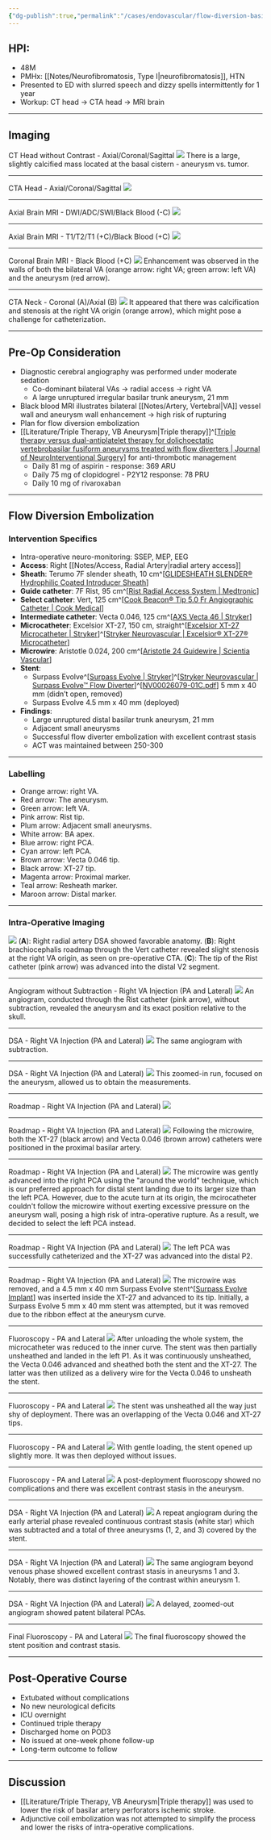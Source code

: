 ```yaml
---
{"dg-publish":true,"permalink":"/cases/endovascular/flow-diversion-basilar-aneurysm/","tags":["stent","aneurysm","aneurysm/unruptured","DSA","Surpass"],"created":"2023-10-26T10:44:30.000-07:00","updated":"2023-10-30T21:55:58.056-07:00"}
---
```



## HPI:

- 48M
- PMHx: [[Notes/Neurofibromatosis, Type I\|neurofibromatosis]], HTN
- Presented to ED with slurred speech and dizzy spells intermittently for 1 year
- Workup: CT head -> CTA head -> MRI brain

---

## Imaging

CT Head without Contrast - Axial/Coronal/Sagittal
![](https://i.imgur.com/pLy5Y7q.jpg)
There is a large, slightly calcified mass located at the basal cistern - aneurysm vs. tumor.

---

CTA Head - Axial/Coronal/Sagittal
![](https://i.imgur.com/xtp3lot.jpg)

---

Axial Brain MRI - DWI/ADC/SWI/Black Blood (-C)
![](https://i.imgur.com/LL7npJC.jpg)

---

Axial Brain MRI - T1/T2/T1 (+C)/Black Blood (+C)
![](https://i.imgur.com/XV6yOzg.jpg)

---

Coronal Brain MRI - Black Blood (+C)
![](https://i.imgur.com/tC9NvlM.jpg)
Enhancement was observed in the walls of both the bilateral VA (orange arrow: right VA; green arrow: left VA) and the aneurysm (red arrow).

---

CTA Neck - Coronal (A)/Axial (B)
![](https://i.imgur.com/ErEqwJ6.jpg)
It appeared that there was calcification and stenosis at the right VA origin (orange arrow), which might pose a challenge for catheterization.

---

## Pre-Op Consideration

- Diagnostic cerebral angiography was performed under moderate sedation
	- Co-dominant bilateral VAs -> radial access -> right VA
	- A large unruptured irregular basilar trunk aneurysm, 21 mm
- Black blood MRI illustrates bilateral [[Notes/Artery, Vertebral\|VA]] vessel wall and aneurysm wall enhancement -> high risk of rupturing
- Plan for flow diversion embolization
- [[Literature/Triple Therapy, VB Aneurysm\|Triple therapy]]^[[Triple therapy versus dual-antiplatelet therapy for dolichoectatic vertebrobasilar fusiform aneurysms treated with flow diverters | Journal of NeuroInterventional Surgery](https://jnis.bmj.com/content/15/7/655)] for anti-thrombotic management
	- Daily 81 mg of aspirin - response: 369 ARU
	- Daily 75 mg of clopidogrel - P2Y12 response: 78 PRU
	- Daily 10 mg of rivaroxaban

---

## Flow Diversion Embolization

### Intervention Specifics

- Intra-operative neuro-monitoring: SSEP, MEP, EEG
- **Access**: Right [[Notes/Access, Radial Artery\|radial artery access]]
- **Sheath**: Terumo 7F slender sheath, 10 cm^[[GLIDESHEATH SLENDER® Hydrophilic Coated Introducer Sheath](https://terumois.com/products/access/glidesheath-slender-introducer-sheath.html)]
- **Guide catheter**: 7F Rist, 95 cm^[[Rist Radial Access System | Medtronic](https://www.medtronic.com/us-en/healthcare-professionals/products/neurological/access-delivery-nv/rist-radial-access-system.html)]
- **Select catheter**: Vert, 125 cm^[[Cook Beacon® Tip 5.0 Fr Angiographic Catheter | Cook Medical](https://www.cookmedical.com/products/f3521610-2414-4b83-8fe1-3ab22f433a27/)]
- **Intermediate catheter**: Vecta 0.046, 125 cm^[[AXS Vecta 46 | Stryker](https://www.stryker.com/us/en/neurovascular/products/axs-vecta-46.html)]
- **Microcatheter**: Excelsior XT-27, 150 cm, straight^[[Excelsior XT-27 Microcatheter | Stryker](https://www.stryker.com/us/en/neurovascular/products/excelsior--xt-27--microcatheter.html)]^[[Stryker Neurovascular | Excelsior® XT-27® Microcatheter](https://www.strykerneurovascular.com/us/products/access/excelsior-xt-27-microcatheter)]
- **Microwire**: Aristotle 0.024, 200 cm^[[Aristotle 24 Guidewire | Scientia Vascular](https://www.scientiavascular.com/aristotle-24-guidewire)]
- **Stent**: 
	- Surpass Evolve^[[Surpass Evolve | Stryker](https://www.stryker.com/us/en/neurovascular/products/surpass-evolve.html)]^[[Stryker Neurovascular | Surpass Evolve™ Flow Diverter](https://www.strykerneurovascular.com/uk/products/hemorrhagic/surpass-evolve-flow-diverter)]^[[NV00026079-01C.pdf](https://www.strykerneurovascular.com/downloads/NV00026079-01C.pdf)] 5 mm x 40 mm (didn’t open, removed)
	- Surpass Evolve 4.5 mm x 40 mm (deployed)
- **Findings**:
	- Large unruptured distal basilar trunk aneurysm, 21 mm
	- Adjacent small aneurysms
	- Successful flow diverter embolization with excellent contrast stasis
	- ACT was maintained between 250-300

---

### Labelling

- Orange arrow: right VA.
- Red arrow: The aneurysm.
- Green arrow: left VA.
- Pink arrow: Rist tip.
- Plum arrow: Adjacent small aneurysms.
- White arrow: BA apex.
- Blue arrow: right PCA.
- Cyan arrow: left PCA.
- Brown arrow: Vecta 0.046 tip.
- Black arrow: XT-27 tip.
- Magenta arrow: Proximal marker.
- Teal arrow: Resheath marker.
- Maroon arrow: Distal marker.

---

### Intra-Operative Imaging

![](https://i.imgur.com/3ajtmaj.jpg)
(**A**): Right radial artery DSA showed favorable anatomy.
(**B**): Right brachiocephalis roadmap through the Vert catheter revealed slight stenosis at the right VA origin, as seen on pre-operative CTA.
(**C**): The tip of the Rist catheter (pink arrow) was advanced into the distal V2 segment.

---

Angiogram without Subtraction - Right VA Injection (PA and Lateral)
![](https://i.imgur.com/dMWICiT.jpg)
An angiogram, conducted through the Rist catheter (pink arrow), without subtraction, revealed the aneurysm and its exact position relative to the skull.

---

DSA - Right VA Injection (PA and Lateral)
![](https://i.imgur.com/jDqJAhX.jpg)
The same angiogram with subtraction.

---

DSA - Right VA Injection (PA and Lateral)
![](https://i.imgur.com/YxbM1PK.jpg)
This zoomed-in run, focused on the aneurysm, allowed us to obtain the measurements.

---

Roadmap - Right VA Injection (PA and Lateral)
![](https://i.imgur.com/xsvKzDU.jpg)

---

Roadmap - Right VA Injection (PA and Lateral)
![](https://i.imgur.com/A5aW9C9.jpg)
Following the microwire, both the XT-27 (black arrow) and Vecta 0.046 (brown arrow) catheters were positioned in the proximal basilar artery.

---

Roadmap - Right VA Injection (PA and Lateral)
![](https://i.imgur.com/KP8IFgi.jpg)
The microwire was gently advanced into the right PCA using the "around the world" technique, which is our preferred approach for distal stent landing due to its larger size than the left PCA. However, due to the acute turn at its origin, the mcirocatheter couldn't follow the microwire without exerting excessive pressure on the aneurysm wall, posing a high risk of intra-operative rupture. As a result, we decided to select the left PCA instead.

---

Roadmap - Right VA Injection (PA and Lateral)
![](https://i.imgur.com/pcrAfxy.jpg)
The left PCA was successfully catheterized and the XT-27 was advanced into the distal  P2.

---

Roadmap - Right VA Injection (PA and Lateral)
![](https://i.imgur.com/tfbvrsS.jpg)
The microwire was removed, and a 4.5 mm x 40 mm Surpass Evolve stent^[[Surpass Evolve Implant](https://jnis.bmj.com/content/neurintsurg/12/10/974/F1.large.jpg)] was inserted inside the XT-27 and advanced to its tip. Initially, a Surpass Evolve 5 mm x 40 mm stent was attempted, but it was removed due to the ribbon effect at the aneurysm curve.

---

Fluoroscopy - PA and Lateral
![](https://i.imgur.com/DeAdZRj.jpg)
After unloading the whole system, the microcatheter was reduced to the inner curve. The stent was then partially unsheathed and landed in the left P1. As it was continuously unsheathed, the Vecta 0.046 advanced and sheathed both the stent and the XT-27. The latter was then utilized as a delivery wire for the Vecta 0.046 to unsheath the stent.

---

Fluoroscopy - PA and Lateral
![](https://i.imgur.com/I9yNcRo.jpg)
The stent was unsheathed all the way just shy of deployment. There was an overlapping of the Vecta 0.046 and XT-27 tips.

---

Fluoroscopy - PA and Lateral
![](https://i.imgur.com/VvkDpPs.jpg)
With gentle loading, the stent opened up slightly more. It was then deployed without issues.

---

Fluoroscopy - PA and Lateral
![](https://i.imgur.com/zaei4kp.jpg)
A post-deployment fluoroscopy showed no complications and there was excellent contrast stasis in the aneurysm.

---

DSA - Right VA Injection (PA and Lateral)
![](https://i.imgur.com/JNCVfYm.jpg)
A repeat angiogram during the early arterial phase revealed continuous contrast stasis (white star) which was subtracted and a total of three aneurysms (1, 2, and 3) covered by the stent.

---

DSA - Right VA Injection (PA and Lateral)
![](https://i.imgur.com/3e7ls3C.jpg)
The same angiogram beyond venous phase showed excellent contrast stasis in aneurysms 1 and 3. Notably, there was distinct layering of the contrast within aneurysm 1.

---

DSA - Right VA Injection (PA and Lateral)
![](https://i.imgur.com/L2z3ikm.jpg)
A delayed, zoomed-out angiogram showed patent bilateral PCAs.

---

Final Fluoroscopy - PA and Lateral
![](https://i.imgur.com/dd6Vtln.jpg)
The final fluoroscopy showed the stent position and contrast stasis.

---

## Post-Operative Course

- Extubated without complications
- No new neurological deficits
- ICU overnight
- Continued triple therapy
- Discharged home on POD3
- No issued at one-week phone follow-up
- Long-term outcome to follow

---

## Discussion

- [[Literature/Triple Therapy, VB Aneurysm\|Triple therapy]] was used to lower the risk of basilar artery perforators ischemic stroke.
- Adjunctive coil embolization was not attempted to simplify the process and lower the risks of intra-operative complications.
